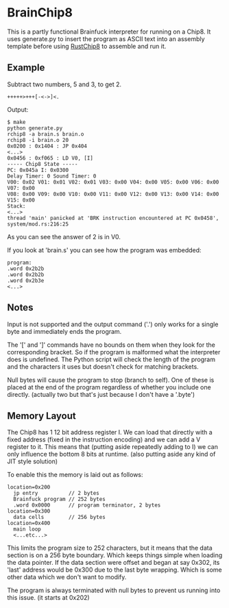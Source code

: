# BrainChip8

This is a partly functional Brainfuck interpreter for running on a Chip8. It uses generate.py to insert the program as ASCII text into an assembly template before using [RustChip8](https://github.com/DavidSpickett/RustChip8) to assemble and run it. 

## Example

Subtract two numbers, 5 and 3, to get 2.
```
+++++>+++[-<->]<.
```

Output:
```
$ make
python generate.py
rchip8 -a brain.s brain.o
rchip8 -i brain.o 20
0x0200 : 0x1404 : JP 0x404
<...>
0x0456 : 0xf065 : LD V0, [I]
----- Chip8 State -----
PC: 0x045a I: 0x0300
Delay Timer: 0 Sound Timer: 0
V00: 0x02 V01: 0x01 V02: 0x01 V03: 0x00 V04: 0x00 V05: 0x00 V06: 0x00 V07: 0x00 
V08: 0x00 V09: 0x00 V10: 0x00 V11: 0x00 V12: 0x00 V13: 0x00 V14: 0x00 V15: 0x00 
Stack:
<...>
thread 'main' panicked at 'BRK instruction encountered at PC 0x0458', system/mod.rs:216:25
```
As you can see the answer of 2 is in V0.

If you look at 'brain.s' you can see how the program was embedded:
```
program:
.word 0x2b2b
.word 0x2b2b
.word 0x2b3e
<...>
```

## Notes

Input is not supported and the output command ('.') only works for a single byte and immediately ends the program.

The '[' and ']' commands have no bounds on them when they look for the corresponding bracket. So if the program is malformed what the interpreter does is undefined. The Python script will check the length of the program and the characters it uses but doesn't check for matching brackets.

Null bytes will cause the program to stop (branch to self). One of these is placed at the end of the program regardless of whether you include one directly. (actually two but that's just because I don't have a '.byte')

## Memory Layout

The Chip8 has 1 12 bit address register I. We can load that directly with a fixed address (fixed in the instruction encoding) and we can add a V register to it. This means that (putting aside repeatedly adding to I) we can only influence the bottom 8 bits at runtime. (also putting aside any kind of JIT style solution)

To enable this the memory is laid out as follows:
```
location=0x200
  jp entry          // 2 bytes
  Brainfuck program // 252 bytes
  .word 0x0000      // program terminator, 2 bytes
location=0x300
  data cells        // 256 bytes
location=0x400
  main loop
  <...etc...>
```

This limits the program size to 252 characters, but it means that the data section is on a 256 byte boundary. Which keeps things simple when loading the data pointer. If the data section were offset and began at say 0x302, its 'last' address would be 0x300 due to the last byte wrapping. Which is some other data which we don't want to modify.

The program is always terminated with null bytes to prevent us running into this issue. (it starts at 0x202)
